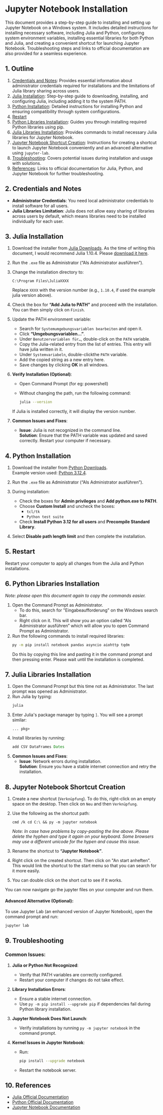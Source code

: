 # Jupyter Notebook Installation

This document provides a step-by-step guide to installing and setting up Jupyter Notebook on a Windows system. It includes detailed instructions for installing necessary software, including Julia and Python, configuring system environment variables, installing essential libraries for both Python and Julia, and creating a convenient shortcut for launching Jupyter Notebook. Troubleshooting steps and links to official documentation are also provided for a seamless experience.

## 1. Outline

1. [Credentials and Notes](#2-credentials-and-notes): Provides essential information about administrator credentials required for installations and the limitations of Julia library sharing across users.
2. [Julia Installation](#3-julia-installation): Step-by-step guide to downloading, installing, and configuring Julia, including adding it to the system PATH.
3. [Python Installation](#4-python-installation): Detailed instructions for installing Python and ensuring compatibility through system configurations.
4. [Restart](#5-restart)
5. [Python Libraries Installation](#6-python-libraries-installation): Guides you through installing required Python libraries using pip.
6. [Julia Libraries Installation](#7-julia-libraries-installation): Provides commands to install necessary Julia libraries for Jupyter Notebook.
7. [Jupyter Notebook Shortcut Creation](#8-jupyter-notebook-shortcut-creation): Instructions for creating a shortcut to launch Jupyter Notebook conveniently and an advanced alternative using `jupyter-lab`.
8. [Troubleshooting](#9-troubleshooting): Covers potential issues during installation and usage with solutions.
9. [References](#10-references): Links to official documentation for Julia, Python, and Jupyter Notebook for further troubleshooting.

## 2. Credentials and Notes

- **Administrator Credentials**: You need local administrator credentials to install software for all users.
- **Julia Libraries Limitation**: Julia does not allow easy sharing of libraries across users by default, which means libraries need to be installed individually for each user.

## 3. Julia Installation

1. Download the installer from [Julia Downloads](https://julialang.org/downloads/). As the time of writing this document, I would recommend Julia 1.10.4. Please [download it here](https://julialang-s3.julialang.org/bin/winnt/x64/1.10/julia-1.10.4-win64.exe).

2. Run the `.exe` file as Administrator (“Als Administrator ausführen”).

3. Change the installation directory to:

   ```
   C:\Program Files\JuliaXXXX
   ```

   Replace `XXXX` with the version number (e.g., `1.10.4`, if used the example julia version above).

4. Check the box for **“Add Julia to PATH”** and proceed with the installation. You can then simply click on `Finish`.

5. Update the PATH environment variable:

   - Search for `Systemumgebungsvariablen bearbeiten` and open it.
   - Click **“Umgebungsvariablen…”**.
   - Under `Benutzervariablen für…`, double-click on the `PATH` variable.
   - Copy the Julia-related entry from the list of entries. This entry will have julia written in it.
   - Under `Systemvariabeln`, double-clickthe `PATH` variable.
   - Add the copied string as a new entry here.
   - Save changes by clicking **OK** in all windows.

6. **Verify Installation (Optional)**:  
   - Open Command Prompt (for eg: powershell)
   - Without changing the path, run the following command:

      ```bash
      julia --version
      ```

   If Julia is installed correctly, it will display the version number.

7. **Common Issues and Fixes**:
   - **Issue**: Julia is not recognized in the command line.  
     **Solution**: Ensure that the PATH variable was updated and saved correctly. Restart your computer if necessary.

## 4. Python Installation

1. Download the installer from [Python Downloads](https://www.python.org/downloads/).  
   Example version used: [Python 3.12.4](https://www.python.org/ftp/python/3.12.4/python-3.12.4-amd64.exe).

2. Run the `.exe` file as Administrator (“Als Administrator ausführen”).

3. During installation:

   - Check the boxes for **Admin privileges** and **Add python.exe to PATH**.
   - Choose **Custom Install** and uncheck the boxes:
     - `tcl/tk`
     - `Python test suite`
   - Check **Install Python 3.12 for all users** and **Precompile Standard Library**.

4. Select **Disable path length limit** and then complete the installation.

## 5. Restart

Restart your computer to apply all changes from the Julia and Python installations.

## 6. Python Libraries Installation

*Note: please open this document again to copy the commands easier.*

1. Open the Command Prompt as Administrator.
   - To do this, search for "Eingabeaufforderung" on the Windows search bar.
   - Right click on it. This will show you an option called “Als Administrator ausführen” which will allow you to open Command Prompt as Administrator.
2. Run the following commands to install required libraries:
   ```bash
   py -m pip install notebook pandas asyncio aiohttp tqdm
   ```
   Do this by copying this line and pasting it in the command prompt and then pressing enter. Please wait until the installation is completed.

## 7. Julia Libraries Installation

1. Open the Command Prompt but this time not as Administrator. The last prompt was opened as Administrator.
2. Run Julia by typing:
   ```bash
   julia
   ```
3. Enter Julia's package manager by typing `]`. You will see a prompt similar:
   ```
   ... pkg>
   ```
4. Install libraries by running:
   ```julia
   add CSV DataFrames Dates
   ```
5. **Common Issues and Fixes**:
   - **Issue**: Network errors during installation.  
     **Solution**: Ensure you have a stable internet connection and retry the installation.

## 8. Jupyter Notebook Shortcut Creation

1. Create a new shortcut (`Verknüpfung`). To do this, right-click on an empty space on the desktop. Then click on `Neu` and then `Verknüpfung`.
2. Use the following as the shortcut path:
   ```
   cmd /k cd C:\ && py -m jupyter notebook
   ```

   *Note: In case have problems by copy-pasting the line above. Please delete the hyphen and type it again on your keyboard. Some browsers may use a different unicode for the hypen and cause this issue.*
3. Rename the shortcut to **“Jupyter Notebook”**.
4. Right click on the created shortcut. Then click on "An start anheften". This would link the shortcut to the start menu so that you can search for it more easily.
5. You can double click on the short cut to see if it works.

You can now navigate go the jupyter files on your computer and run them.

#### Advanced Alternative (Optional):

To use Jupyter Lab (an enhanced version of Jupyter Notebook), open the command prompt and run:

```bash
jupyter lab
```

## 9. Troubleshooting

### Common Issues:

1. **Julia or Python Not Recognized**:

   - Verify that PATH variables are correctly configured.
   - Restart your computer if changes do not take effect.

2. **Library Installation Errors**:

   - Ensure a stable internet connection.
   - Use `py -m pip install --upgrade pip` if dependencies fail during Python library installation.

3. **Jupyter Notebook Does Not Launch**:

   - Verify installations by running `py -m jupyter notebook` in the command prompt.

4. **Kernel Issues in Jupyter Notebook**:
   - Run:
     ```bash
     pip install --upgrade notebook
     ```
   - Restart the notebook server.

## 10. References

- [Julia Official Documentation](https://docs.julialang.org/)
- [Python Official Documentation](https://docs.python.org/)
- [Jupyter Notebook Documentation](https://jupyter.org/documentation)
